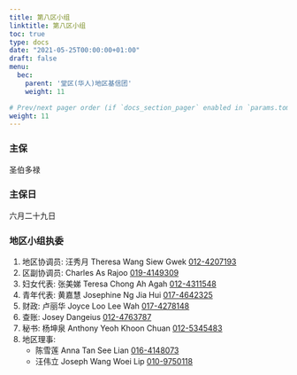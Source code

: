 ```yaml
---
title: 第八区小组
linktitle: 第八区小组
toc: true
type: docs
date: "2021-05-25T00:00:00+01:00"
draft: false
menu:
  bec:
    parent: '堂区(华人)地区基信团'
    weight: 11

# Prev/next pager order (if `docs_section_pager` enabled in `params.toml`)
weight: 11
---
```


### 主保
圣伯多禄

### 主保日
六月二十九日

### 地区小组执委
1. 地区协调员: 汪秀月 Theresa Wang Siew Gwek [012-4207193](tel:0124207193)                          
2. 区副协调员: Charles As Rajoo [019-4149309](tel:0194149309)
3. 妇女代表: 张美娣 Teresa Chong Ah Agah [012-4311548](tel:0124311548)
4. 青年代表: 黄嘉慧 Josephine Ng Jia Hui [017-4642325](tel:0174642325)  
5. 财政: 卢丽华 Joyce  Loo Lee Wah [017-4278148](tel:0174278148)
6. 查账: Josey Dangeius [012-4763787](tel:0124763787)                 
7. 秘书: 杨坤泉 Anthony Yeoh Khoon Chuan [012-5345483](tel:0125345483)
8. 地区理事:
   - 陈雪莲 Anna Tan See Lian [016-4148073](tel:0164148073)
   - 汪伟立 Joseph Wang Woei Lip [010-9750118](tel:0109750118)
